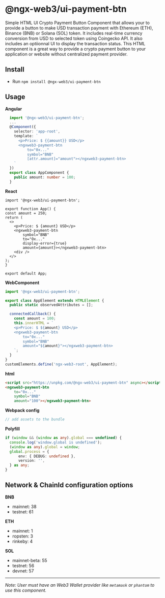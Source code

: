 # @ngx-web3/ui-payment-btn

Simple HTML UI Crypto Payment Button Component that allows your to provide a button to make USD transaction payment with Ethereum (ETH), Binance (BNB) or Solana (SOL) token. It includes real-time currency conversion from USD to selected token using Coingecko API. It also includes an optiionnal UI to display the transaction status. This HTML component is a great way to provide a crypto payment button to your application or website without centralized payment provider. 

## Install

- Run `npm install @ngx-web3/ui-payment-btn`

## Usage

**Angular**

```typescript
  import '@ngx-web3/ui-payment-btn';
  ...
  @Component({
    selector: 'app-root',
    template: `
      <p>Price: $ {{amount}} USD</p>
      <ngxweb3-payment-btn
          to="0x..."
          symbol="BNB"
          [attr.amount]="amount"></ngxweb3-payment-btn>
    `
  })
  export class AppComponent {
    public amount: number = 100;
  }
  ```

**React**
  ```tsx
import '@ngx-web3/ui-payment-btn';

export function App() {
  const amount = 250;
  return (
    <>
      <p>Price: $ {amount} USD</p>
      <ngxweb3-payment-btn
          symbol="BNB"
          to="Ox..."
          display-error={true}
          amount={amount}></ngxweb3-payment-btn>
      <div />
    </>
  );
}

export default App;
```

**WebComponent**
```ts
import '@ngx-web3/ui-payment-btn';

export class AppElement extends HTMLElement {
  public static observedAttributes = [];

  connectedCallback() {
    const amount = 100;
    this.innerHTML = `
    <p>Price: $ ${amount} USD</p>
    <ngxweb3-payment-btn
        to="0x..."
        symbol="BNB"
        amount="${amount}"></ngxweb3-payment-btn>
    `;
  }
}
customElements.define('ngx-web3-root', AppElement);
```

**html**
```html
<script src="https://unpkg.com/@ngx-web3/ui-payment-btn" async></script>
<ngxweb3-payment-btn
    to="0x..."
    symbol="BNB"
    amount="100"></ngxweb3-payment-btn>
```

**Webpack config**
```js
// add assets to the bundle
```

**Polyfill**
```ts
if (window && (window as any).global === undefined) {
  console.log('window.global is undefined');
  (window as any).global = window;
  global.process = {
      env: { DEBUG: undefined },
      version: '',
  } as any;
}
```


## Network & ChainId configuration options

**BNB**
- mainnet: 38
- testnet: 61

**ETH**
- mainnet: 1
- ropsten: 3
- rinkeby: 4

**SOL**
- mainnet-beta: 55
- testnet: 56
- devnet: 57

<hr/>


*Note: User must have an Web3 Wallet provider like `metamask` or `phantom` to use this component.*
